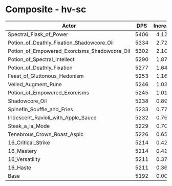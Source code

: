 # Composite - hv-sc
| Actor | DPS | Increase |
|---|:---:|:---:|
|Spectral_Flask_of_Power|5406|4.12%|
|Potion_of_Deathly_Fixation_Shadowcore_Oil|5334|2.72%|
|Potion_of_Empowered_Exorcisms_Shadowcore_Oil|5302|2.10%|
|Potion_of_Spectral_Intellect|5290|1.87%|
|Potion_of_Deathly_Fixation|5277|1.64%|
|Feast_of_Gluttonous_Hedonism|5253|1.16%|
|Veiled_Augment_Rune|5246|1.03%|
|Potion_of_Empowered_Exorcisms|5245|1.01%|
|Shadowcore_Oil|5238|0.89%|
|Spinefin_Souffle_and_Fries|5233|0.77%|
|Iridescent_Ravioli_with_Apple_Sauce|5232|0.76%|
|Steak_a_la_Mode|5229|0.70%|
|Tenebrous_Crown_Roast_Aspic|5226|0.65%|
|16_Critical_Strike|5214|0.42%|
|16_Mastery|5214|0.41%|
|16_Versatility|5211|0.37%|
|16_Haste|5211|0.36%|
|Base|5192|0.00%|
